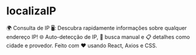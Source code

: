 # localizaIP
🌍 Consulta de IP 🖥️: Descubra rapidamente informações sobre qualquer endereço IP! 🌐 Auto-detecção de IP, 🔎 busca manual e 📋 detalhes como cidade e provedor. Feito com ❤️ usando React, Axios e CSS.
